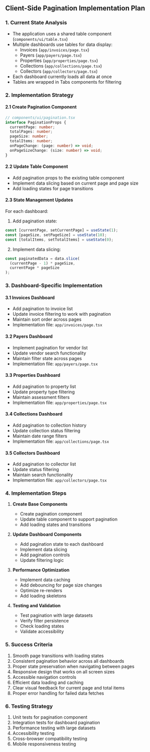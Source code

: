 ## Client-Side Pagination Implementation Plan

### 1. Current State Analysis
- The application uses a shared table component (`components/ui/table.tsx`)
- Multiple dashboards use tables for data display:
  - Invoices (`app/invoices/page.tsx`)
  - Payers (`app/payers/page.tsx`)
  - Properties (`app/properties/page.tsx`)
  - Collections (`app/collections/page.tsx`)
  - Collectors (`app/collectors/page.tsx`)
- Each dashboard currently loads all data at once
- Tables are wrapped in Tabs components for filtering

### 2. Implementation Strategy

#### 2.1 Create Pagination Component
```typescript
// components/ui/pagination.tsx
interface PaginationProps {
  currentPage: number;
  totalPages: number;
  pageSize: number;
  totalItems: number;
  onPageChange: (page: number) => void;
  onPageSizeChange: (size: number) => void;
}
```

#### 2.2 Update Table Component
- Add pagination props to the existing table component
- Implement data slicing based on current page and page size
- Add loading states for page transitions

#### 2.3 State Management Updates
For each dashboard:
1. Add pagination state:
```typescript
const [currentPage, setCurrentPage] = useState(1);
const [pageSize, setPageSize] = useState(10);
const [totalItems, setTotalItems] = useState(0);
```

2. Implement data slicing:
```typescript
const paginatedData = data.slice(
  (currentPage - 1) * pageSize,
  currentPage * pageSize
);
```

### 3. Dashboard-Specific Implementation

#### 3.1 Invoices Dashboard
- Add pagination to invoice list
- Update invoice filtering to work with pagination
- Maintain sort order across pages
- Implementation file: `app/invoices/page.tsx`

#### 3.2 Payers Dashboard
- Implement pagination for vendor list
- Update vendor search functionality
- Maintain filter state across pages
- Implementation file: `app/payers/page.tsx`

#### 3.3 Properties Dashboard
- Add pagination to property list
- Update property type filtering
- Maintain assessment filters
- Implementation file: `app/properties/page.tsx`

#### 3.4 Collections Dashboard
- Add pagination to collection history
- Update collection status filtering
- Maintain date range filters
- Implementation file: `app/collections/page.tsx`

#### 3.5 Collectors Dashboard
- Add pagination to collector list
- Update status filtering
- Maintain search functionality
- Implementation file: `app/collectors/page.tsx`

### 4. Implementation Steps

1. **Create Base Components**
   - Create pagination component
   - Update table component to support pagination
   - Add loading states and transitions

2. **Update Dashboard Components**
   - Add pagination state to each dashboard
   - Implement data slicing
   - Add pagination controls
   - Update filtering logic

3. **Performance Optimization**
   - Implement data caching
   - Add debouncing for page size changes
   - Optimize re-renders
   - Add loading skeletons

4. **Testing and Validation**
   - Test pagination with large datasets
   - Verify filter persistence
   - Check loading states
   - Validate accessibility

### 5. Success Criteria
1. Smooth page transitions with loading states
2. Consistent pagination behavior across all dashboards
3. Proper state preservation when navigating between pages
4. Responsive design that works on all screen sizes
5. Accessible navigation controls
6. Efficient data loading and caching
7. Clear visual feedback for current page and total items
8. Proper error handling for failed data fetches

### 6. Testing Strategy
1. Unit tests for pagination component
2. Integration tests for dashboard pagination
3. Performance testing with large datasets
4. Accessibility testing
5. Cross-browser compatibility testing
6. Mobile responsiveness testing 
